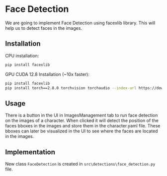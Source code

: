 # Face Detection

We are going to implement Face Detection using facexlib library. This will help us to detect faces in the images.

## Installation

CPU installation:
```bash
pip install facexlib
```

GPU CUDA 12.8 Installation (~10x faster):
```bash
pip install facexlib
pip install torch==2.8.0 torchvision torchaudio --index-url https://download.pytorch.org/whl/test/cu128
```

## Usage

There is a button in the UI in ImagesManagement tab to run face detection on the images of a character.
When clicked it will detect the position of the faces bboxes in the images and store them in the character.yaml file.
These bboxes can later be visualized in the UI to see where the faces are located in the images.

## Implementation

New class `FaceDetection` is created in `src\detections\face_detection.py` file.